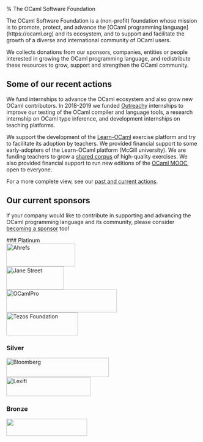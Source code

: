 % The OCaml Software Foundation

<p class="lead">
The OCaml Software Foundation is a (non-profit) foundation whose
mission is to promote, protect, and advance the [OCaml programming
language](https://ocaml.org) and its ecosystem, and to support and
facilitate the growth of a diverse and international community of
OCaml users.
</p>

We collects donations from our sponsors, companies, entities or people
interested in growing the OCaml programming language, and
redistribute these resources to grow, support and strengthen the OCaml
community.

## Some of our recent actions

We fund internships to advance the OCaml ecosystem and also grow new
OCaml contributors. In 2018-2019 we funded
[Outreachy](https://www.outreachy.org/) internships to improve our
testing of the OCaml compiler and language tools, a research
internship on OCaml type inference, and development internships on
teaching platforms.

We support the development of the
[Learn-OCaml](learn-ocaml.html) exercise platform and
try to facilitate its adoption by teachers. We provided financial
support to some early-adopters of the Learn-OCaml platform (McGill
university). We are funding teachers to grow a [shared
corpus](https://github.com/ocaml-sf/learn-ocaml-corpus) of
high-quality exercises. We also provided financial support to run new
editions of the [OCaml
MOOC](https://www.fun-mooc.fr/courses/course-v1:parisdiderot+56002+session03/about),
open to everyone.

For a more complete view, see our [past and current
actions](actions.html).


<h2 id="sponsors">Our current sponsors</h2>

If your company would like to contribute in supporting and advancing
the OCaml programming language and its community, please consider
[becoming a sponsor](becoming-a-sponsor.html) too!

<div class="sponsors-block">
### Platinum

<div class="sponsors shuffle container d-flex flex-wrap justify-content-center">
<div class="flex-fill mx-3">
  <a href="https://ahrefs.com/">
    <img src="img/logo-ahrefs.png"
       alt="Ahrefs"
       style="width: 180px; height: 60px;" />
  </a>
</div>

<div class="flex-fill mx-3">
  <a href="https://www.janestreet.com/">
    <img src="img/logo-janestreet.png"
       alt="Jane Street"
       style="width: 150px; height: 60px;" />
  </a>
</div>

<div class="flex-fill mx-3">
  <a href="http://www.ocamlpro.com/">
    <img src="img/logo-ocamlpro.png"
       alt="OCamlPro"
       style="width: 289px; height: 60px;" />
  </a>
</div>

<div class="flex-fill mx-3">
  <a href="https://tezos.foundation">
    <img src="img/logo-tezos.png"
       alt="Tezos Foundation"
       style="width: 187px; height: 60px;" />
  </a>
</div>
</div>

### Silver

<div class="sponsors shuffle container d-flex justify-content-center">
<div class="flex-fill mx-3">
  <a href="https://www.bloomberg.com/">
    <img src="img/logo-bloomberg.png"
       alt="Bloomberg"
       style="width: 268px; height: 50px;" />
  </a>
</div>

<div class="flex-fill mx-3" >
  <a href="https://www.lexifi.com/">
    <img src="img/logo-lexifi.svg"
       alt="Lexifi"
       style="width: 220px; height: 50px;" />
  </a>
</div>
</div>

### Bronze

<div class="sponsors shuffle container d-flex justify-content-center">
<div class="flex-fill mx-3">
  <a href="https://www.simcorp.com/">
    <img src="img/logo-simcorp.png"
       alt=""
       style="width: 211px; height: 45px;" />
  </a>
</div>
</div>

<script>
var to_shuffle = document.querySelectorAll("div.shuffle");
for (elem of to_shuffle) {
  // https://stackoverflow.com/questions/7070054/javascript-shuffle-html-list-element-order
  for (var i = elem.children.length; i >= 0; i--) {
      elem.appendChild(elem.children[Math.random() * i | 0]);
  }
}
</script>
</div>
